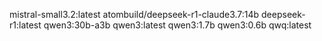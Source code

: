 mistral-small3.2:latest
atombuild/deepseek-r1-claude3.7:14b
deepseek-r1:latest
qwen3:30b-a3b
qwen3:latest
qwen3:1.7b
qwen3:0.6b
qwq:latest